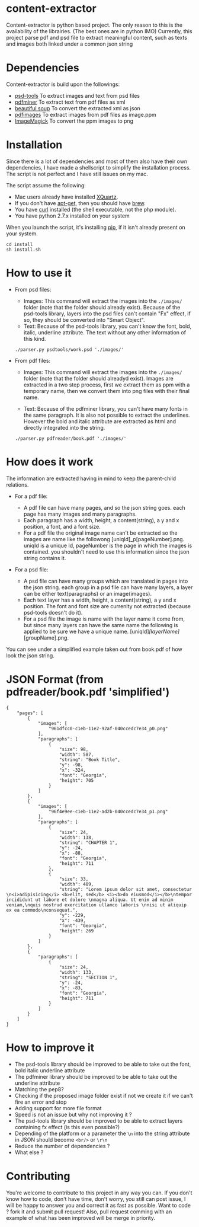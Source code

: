 content-extractor
=================

Content-extractor is python based project. The only reason to this is the availability of the librairies. (The best ones are in python IMO)
Currently, this project parse pdf and psd file to extract meaningful content, such as texts and images both linked under a common json string


Dependencies
=================

Content-extractor is build upon the followings:

- [psd-tools](https://pypi.python.org/pypi/psd-tools/) To extract images and text from psd files
- [pdfminer](http://www.unixuser.org/~euske/python/pdfminer/#intro) To extract text from pdf files as xml
- [beautiful soup](http://www.crummy.com/software/BeautifulSoup/bs4/doc/) To convert the extracted xml as json
- [pdfimages](http://ubuntugenius.wordpress.com/2012/02/04/how-to-extract-images-from-pdf-documents-in-ubuntulinux/) To extract images from pdf files as image.ppm
- [ImageMagick](http://www.imagemagick.org/script/index.php) To convert the ppm images to png


Installation
=================

Since there is a lot of dependencies and most of them also have their own dependencies, I have made a shellscript to simplify the installation process. The script is not perfect and I have still issues on my mac.

The script assume the following:

 - Mac users already have installed [XQuartz](http://xquartz.macosforge.org/landing/).
 - If you don't have [apt-get](http://doc.ubuntu-fr.org/apt-get), then you should have [brew](http://mxcl.github.io/homebrew/).
 - You have [curl](http://pwet.fr/man/linux/commandes/curl) installed (the shell executable, not the php module).
 - You have python 2.7.x installed on your system

When you launch the script, it's installing [pip](https://pypi.python.org/pypi/pip), if it isn't already present on your system.

    cd install
    sh install.sh

How to use it
=================

 - From psd files:
   - Images: This command will extract the images into the `./images/` folder (note that the folder should already exist).
Because of the psd-tools library, layers into the psd files can't contain "Fx" effect, if so, they should be converted into "Smart Object".
   - Text: Because of the psd-tools library, you can't know the font, bold, italic, underline attribute. The text without any other information of this kind.
    
    `./parser.py psdtools/work.psd './images/'`

 - From pdf files:
   - Images: This command will extract the images into the `./images/` folder (note that the folder should alreadyd exist).
Images are extracted in a two step process, first we extract them as ppm with a temporary name, then we convert them into png files with their final name.

   - Text: Because of the pdfminer library, you can't have many fonts in the same paragraph. It is also not possible to extract the underlines. However the bold and italic attribute are extracted as html and directly integrated into the string.

    `./parser.py pdfreader/book.pdf './images/'`


How does it work
=================

The information are extracted having in mind to keep the parent-child relations.

 - For a pdf file:
    - A pdf file can have many pages, and so the json string goes. each page has many images and many paragraphs.
    - Each paragraph has a width, height, a content(string), a y and x position, a font, and a font size.
    - For a pdf file the original image name can't be extracted so the images are name like the followong [uniqId]_p[pageNumber].png. uniqId is a unique Id, pageNumber is the page in which the images is contained. you shouldn't need to use this information since the json string contains it.

 - For a psd file:
    - A psd file can have many groups which are translated in pages into the json string. each group in a psd file can have many layers, a layer can be either text(paragraphs) or an image(images).
    - Each text layer has a width, height, a content(string), a y and x position. The font and font size are currenlty not extracted (because psd-tools doesn't do it).
    - For a psd file the image is name with the layer name it come from, but since many layers can have the same name the following is applied to be sure we have a unique name. [uniqId]_[layerName]_[groupName].png.


You can see under a simplified example taken out from book.pdf of how look the json string.

JSON Format (from pdfreader/book.pdf 'simplified')
=================

    {
        "pages": [
            {
                "images": [
                    "961dfcc0-c1eb-11e2-92af-040ccedc7e34_p0.png"
                ],
                "paragraphs": [
                    {
                        "size": 98,
                        "width": 587,
                        "string": "Book Title",
                        "y": -98,
                        "x": -324,
                        "font": "Georgia",
                        "height": 705
                    }
                ]
            },
            {
                "images": [
                    "96f4e9ee-c1eb-11e2-ad2b-040ccedc7e34_p1.png"
                ],
                "paragraphs": [
                    {
                        "size": 24,
                        "width": 138,
                        "string": "CHAPTER 1",
                        "y": -24,
                        "x": -88,
                        "font": "Georgia",
                        "height": 711
                    },
                    {
                        "size": 33,
                        "width": 489,
                        "string": "Lorem ipsum dolor sit amet, consectetur \n<i>adipisicing</i> <b>elit, sed</b> <i><b>do eiusmod</i></b>\ntempor incididunt ut labore et dolore \nmagna aliqua. Ut enim ad minim veniam,\nquis nostrud exercitation ullamco laboris \nnisi ut aliquip ex ea commodo\nconsequat.",
                        "y": -229,
                        "x": -439,
                        "font": "Georgia",
                        "height": 269
                    }
                ]
            },
            {
                "paragraphs": [
                    {
                        "size": 24,
                        "width": 133,
                        "string": "SECTION 1",
                        "y": -24,
                        "x": -83,
                        "font": "Georgia",
                        "height": 711
                    }
                ]
            }
        ]
    }


How to improve it
=================

 - The psd-tools library should be improved to be able to take out the font, bold italic underline attribute
 - The pdfminer library should be improved to be able to take out the underline attribute
 - Matching the pep8?
 - Checking if the proposed image folder exist if not we create it if we can't fire an error and stop
 - Adding support for more file format
 - Speed is not an issue but why not improving it ?
 - The psd-tools library should be improved to be able to extract layers containing fx effect (is this even possible?)
 - Depending of the platform or a parameter the `\n` into the string attribute in JSON should become `<br/>` or `\r\n`
 - Reduce the number of dependencies ?
 - What else ?

Contributing
=================

You're welcome to contribute to this project in any way you can. If you don't know how to code, don't have time, don't worry, you still can post issue, I will be happy to answer you and correct it as fast as possible.
Want to code ? fork it and submit pull request! Also, pull request comming with an example of what has been improved will be merge in priority.
